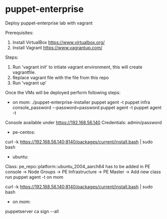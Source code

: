 # puppet-enterprise
Deploy puppet-enterprise lab with vagrant

Prerequisites:
  1. Install VirtualBox https://www.virtualbox.org/
  2. Install Vagrant https://www.vagrantup.com/

Steps:

1. Run 'vagrant init' to intiate vagrant environment, this will create vagrantfile.
2. Replace vagrant file with the file from this repo
3. Run 'vagrant up'

Once the VMs will be deployed perform following steps:

 - on mom:
./puppet-enterprise-installer
puppet agent -t
puppet infra console_password --password=password
puppet agent -t
puppet agent -t

  Console available under https://192.168.56.140
  Credentials: admin/password


- pe-centos:

curl -k https://192.168.56.140:8140/packages/current/install.bash | sudo bash


- ubuntu:

Class: pe_repo::platform::ubuntu_2004_aarch64 has to be added in PE console -> Node Groups -> PE Infrastructure -> PE Master -> Add new class
run puppet agent -t on mom

curl -k https://192.168.56.140:8140/packages/current/install.bash | sudo bash

- on mom:

puppetserver ca sign --all

